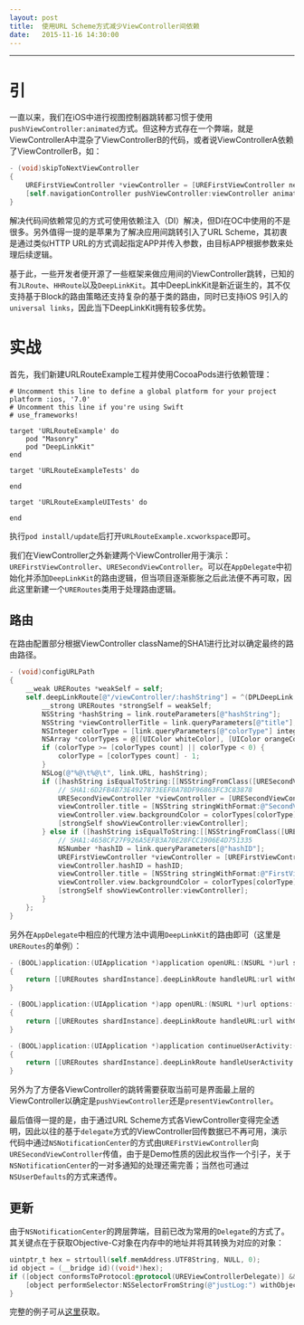 ```yaml
---
layout: post
title:  使用URL Scheme方式减少ViewController间依赖
date:   2015-11-16 14:30:00
---
```


------

# 引  #

一直以来，我们在iOS中进行视图控制器跳转都习惯于使用`pushViewController:animated`方式。但这种方式存在一个弊端，就是ViewControllerA中混杂了ViewControllerB的代码，或者说ViewControllerA依赖了ViewControllerB，如：  

```Objective-C
- (void)skipToNextViewController
{
    UREFirstViewController *viewController = [UREFirstViewController new];
    [self.navigationController pushViewController:viewController animated:YES];
}
```

解决代码间依赖常见的方式可使用依赖注入（DI）解决，但DI在OC中使用的不是很多。另外值得一提的是苹果为了解决应用间跳转引入了URL Scheme，其初衷是通过类似HTTP URL的方式调起指定APP并传入参数，由目标APP根据参数来处理后续逻辑。  

基于此，一些开发者便开源了一些框架来做应用间的ViewController跳转，已知的有`JLRoute`、`HHRoute`以及`DeepLinkKit`。其中DeepLinkKit是新近诞生的，其不仅支持基于Block的路由策略还支持复杂的基于类的路由，同时已支持iOS 9引入的`universal links`，因此当下DeepLinkKit拥有较多优势。  

# 实战  

首先，我们新建URLRouteExample工程并使用CocoaPods进行依赖管理：  

```
# Uncomment this line to define a global platform for your project
platform :ios, '7.0'
# Uncomment this line if you're using Swift
# use_frameworks!

target 'URLRouteExample' do
	pod "Masonry"
	pod "DeepLinkKit"
end

target 'URLRouteExampleTests' do

end

target 'URLRouteExampleUITests' do

end
```

执行`pod install/update`后打开`URLRouteExample.xcworkspace`即可。  

我们在ViewController之外新建两个ViewController用于演示：`UREFirstViewController`、`URESecondViewController`。可以在`AppDelegate`中初始化并添加`DeepLinkKit`的路由逻辑，但当项目逐渐膨胀之后此法便不再可取，因此这里新建一个`URERoutes`类用于处理路由逻辑。  

## 路由  

在路由配置部分根据ViewController className的SHA1进行比对以确定最终的路由路径。  

```Objective-C
- (void)configURLPath
{
    __weak URERoutes *weakSelf = self;
    self.deepLinkRoute[@"/viewController/:hashString"] = ^(DPLDeepLink *link) {
        __strong URERoutes *strongSelf = weakSelf;
        NSString *hashString = link.routeParameters[@"hashString"];
        NSString *viewControllerTitle = link.queryParameters[@"title"];
        NSInteger colorType = [link.queryParameters[@"colorType"] integerValue];
        NSArray *colorTypes = @[[UIColor whiteColor], [UIColor orangeColor], [UIColor redColor], [UIColor greenColor]];
        if (colorType >= [colorTypes count] || colorType < 0) {
            colorType = [colorTypes count] - 1;
        }
        NSLog(@"%@\t%@\t", link.URL, hashString);
        if ([hashString isEqualToString:[[NSStringFromClass([URESecondViewController class]) SHA1] uppercaseString]]){
            // SHA1:6D2FB4B73E4927873EEF0A78DF96863FC3C83878
            URESecondViewController *viewController = [URESecondViewController new];
            viewController.title = [NSString stringWithFormat:@"SecondViewController-%@", viewControllerTitle];
            viewController.view.backgroundColor = colorTypes[colorType];
            [strongSelf showViewController:viewController];
        } else if ([hashString isEqualToString:[[NSStringFromClass([UREFirstViewController class]) SHA1] uppercaseString]]) {
            // SHA1:4658CF27F926A5EFB3A70E28FCC1906E4D751335
            NSNumber *hashID = link.queryParameters[@"hashID"];
            UREFirstViewController *viewController = [UREFirstViewController new];
            viewController.hashID = hashID;
            viewController.title = [NSString stringWithFormat:@"FirstViewController-%@", viewControllerTitle];
            viewController.view.backgroundColor = colorTypes[colorType];
            [strongSelf showViewController:viewController];
        }
    };
}
```

另外在`AppDelegate`中相应的代理方法中调用`DeepLinkKit`的路由即可（这里是`URERoutes`的单例）：  

```Objective-C
- (BOOL)application:(UIApplication *)application openURL:(NSURL *)url sourceApplication:(NSString *)sourceApplication annotation:(id)annotation
{
    return [[URERoutes shardInstance].deepLinkRoute handleURL:url withCompletion:NULL];
}

- (BOOL)application:(UIApplication *)app openURL:(NSURL *)url options:(NSDictionary*)options
{
    return [[URERoutes shardInstance].deepLinkRoute handleURL:url withCompletion:NULL];
}

- (BOOL)application:(UIApplication *)application continueUserActivity:(NSUserActivity *)userActivity restorationHandler:(void (^)(NSArray * _Nullable))restorationHandler
{
    return [[URERoutes shardInstance].deepLinkRoute handleUserActivity:userActivity withCompletion:NULL];
}
```

另外为了方便各ViewController的跳转需要获取当前可是界面最上层的ViewController以确定是```pushViewController```还是```presentViewController```。  

最后值得一提的是，由于通过URL Scheme方式各ViewController变得完全透明，因此以往的基于`delegate`方式的ViewController回传数据已不再可用，演示代码中通过`NSNotificationCenter`的方式由`UREFirstViewController`向`URESecondViewController`传值，由于是Demo性质的因此权当作一个引子，关于`NSNotificationCenter`的一对多通知的处理还需完善；当然也可通过`NSUserDefaults`的方式来透传。  

## 更新

由于`NSNotificationCenter`的跨层弊端，目前已改为常用的`Delegate`的方式了。其关键点在于获取Objective-C对象在内存中的地址并将其转换为对应的对象：

```Objective-C
uintptr_t hex = strtoull(self.memAddress.UTF8String, NULL, 0);
id object = (__bridge id)((void*)hex);
if ([object conformsToProtocol:@protocol(UREViewControllerDelegate)] && [object respondsToSelector:NSSelectorFromString(@"justLog:")]) {
    [object performSelector:NSSelectorFromString(@"justLog:") withObject:[NSString stringWithFormat:@"%d", arc4random_uniform(100)]];
}
```

完整的例子可从[这里](https://github.com/LuoLee/URLRouteExample)获取。  
